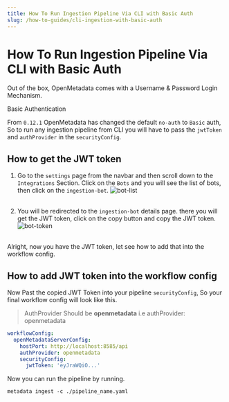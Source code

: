 ```yaml
---
title: How To Run Ingestion Pipeline Via CLI with Basic Auth
slug: /how-to-guides/cli-ingestion-with-basic-auth
---
```


# How To Run Ingestion Pipeline Via CLI with Basic Auth

Out of the box, OpenMetadata comes with a Username & Password Login Mechanism.

<InlineCalloutContainer>
  <InlineCallout
    color="violet-70"
    icon="10k"
    bold="Basic Authentication"
    href="/deployment/security/basic-auth"
  >
    Basic Authentication
  </InlineCallout>
</InlineCalloutContainer>

<br/>

From `0.12.1` OpenMetadata has changed the default `no-auth` to `Basic` auth, So to run any ingestion pipeline from CLI you will have to pass the `jwtToken` and `authProvider` in the `securityConfig`.
<br/>

## How to get the JWT token

1. Go to the `settings` page from the navbar and then scroll down to the `Integrations` Section. Click on the `Bots` and you will see the list of bots, then click on the `ingestion-bot`.
   <Image src="/images/cli-ingestion-with-basic-auth/bot-list.png" alt="bot-list"/>
   <br/>
   <br/>

2. You will be redirected to the `ingestion-bot` details page. there you will get the JWT token, click on the copy button and copy the JWT token.
   <Image src="/images/cli-ingestion-with-basic-auth/bot-token.png" alt="bot-token"/>
   <br/>
   <br/>

Alright, now you have the JWT token, let see how to add that into the workflow config.

## How to add JWT token into the workflow config

Now Past the copied JWT Token into your pipeline `securityConfig`, So your final workflow config will look like this.
<br/>

> AuthProvider Should be **openmetadata** i.e authProvider: openmetadata

```yaml
workflowConfig:
  openMetadataServerConfig:
    hostPort: http://localhost:8585/api
    authProvider: openmetadata
    securityConfig:
      jwtToken: 'eyJraWQiO...'
```

Now you can run the pipeline by running.

```commandline
metadata ingest -c ./pipeline_name.yaml
```

